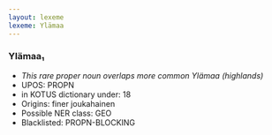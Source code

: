 ```yaml
---
layout: lexeme
lexeme: Ylämaa
---
```


###  Ylämaa₁

* _This rare proper noun overlaps more common *Ylämaa* (highlands)_
* UPOS:  PROPN
* in KOTUS dictionary under:  18
* Origins: finer joukahainen 
* Possible NER class:  GEO
* Blacklisted:  PROPN-BLOCKING

